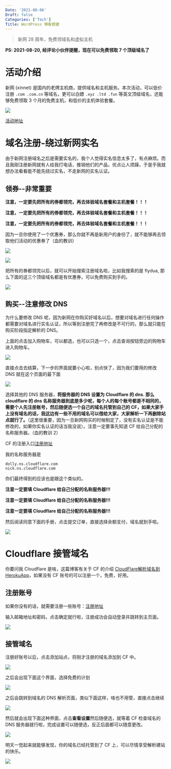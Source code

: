 ```yaml
---
Date: '2021-08-06'
Draft: false
Categories: ['Tech']
Title: WordPress 博客搭建
---
```

> 新网 28 周年，免费领域名和虚拟主机

**PS: 2021-08-20, 经评论小伙伴提醒，现在可以免费领取 7 个顶级域名了**
# 活动介绍

新网 (xinnet) 是国内的老牌主机商，提供域名和主机服务。本次活动，可以低价注册 `.com .com.cn` 等域名，更可以白嫖 `.xyz .ltd .fun` 等英文顶级域名，还能够免费领取 3 个月的免费主机，和低价的主机体验套餐。

![](https://gitee.com/agcl/oss/raw/master/img/20210806211208.png)

[活动地址](https://www.xinnet.com/composite/zt/2021zhounianqing.html?utm_source=dn&utm_medium=sns)



# 域名注册-绕过新网实名

由于新网注册域名之后是需要实名的，我个人觉得实名信息太多了，有点麻烦。而且我刚注册新网就有人给我打电话，推销他们的产品，优点让人烦躁，于是乎我就想办法看看能不能先绕过实名，不走新网的实名认证。

## 领券--非常重要

**注意，一定要先把所有的券都领完，再去体验域名套餐和主机套餐！！！**

**注意，一定要先把所有的券都领完，再去体验域名套餐和主机套餐！！！**

**注意，一定要先把所有的券都领完，再去体验域名套餐和主机套餐！！！**

因为一旦你使用了一个优惠券，那么你就不再是新用户的身份了，就不能够再去领取他们活动的优惠券了（血的教训）

![](https://gitee.com/agcl/oss/raw/master/img/20210806220334.png)

![](https://gitee.com/agcl/oss/raw/master/img/20210806220319.png)

把所有的券都领完以后，就可以开始搜索注册域名啦，比如我搜索的是 flydua, 那么下面的这三个顶级域名都是有优惠券，可以免费购买到手的。

![](https://gitee.com/agcl/oss/raw/master/img/20210806212042.png)

## 购买--注意修改 DNS

为什么要修改 DNS 呢，因为新网在你购买好域名以后，想要对域名进行任何操作都需要对域名进行实名认证，所以等到注册完了再修改是不可行的，那么就只能在购买阶段指定解析的 DNS。

上面的点击加入购物车，可以都选，也可以只选一个，点击查询按钮旁边的购物车进入购物车。

![](https://gitee.com/agcl/oss/raw/master/img/20210806212500.png)

直接点击去结算，下一步的界面就要小心啦，别点快了，因为我们要用的修改 DNS 就在这个页面的最下面

![](https://gitee.com/agcl/oss/raw/master/img/20210806212534.png)

选择其他的 DNS 服务器，**将服务器的 DNS 设置为 Cloudflare 的 dns. 那么 cloudflare 的 dns 名称服务器到底是多少呢，每个人的每个账号都是不相同的，需要个人先注册账号，然后随便选一个自己的域名托管到自己的 CF，如果大家手上没有域名的话，我这边有一些不用的域名可以借给大家，大家解析一下再删除站点就行了。**（这里很重要，因为一旦新网购买的时候制定了，没有实名认证是不能修改的，如果你实名认证的话当我没说）。注意一定要事先知道 CF 给自己分配的名称服务器。（血的教训 2）

CF 的注册入口[注册地址](https://dash.cloudflare.com/sign-up)

我的名称服务器是

```
dolly.ns.cloudflare.com
nick.ns.cloudflare.com
```

你们最终得到的应该也是跟这个类似的。

**注意一定要填 Cloudflare 给自己分配的名称服务器!!!**

**注意一定要填 Cloudflare 给自己分配的名称服务器!!!**

**注意一定要填 Cloudflare 给自己分配的名称服务器!!!**

然后阅读同意下面的手册，点击提交订单，直接选择余额支付，域名就到手啦。

![](https://gitee.com/agcl/oss/raw/master/img/20210806212844.png)

# Cloudflare 接管域名

你要问我 Cloudflare 是啥，这篇博客有关于 CF 的介绍 [CloudFlare解析域名到HerokuApp](http://82.157.75.233:8000/cloudflare%e8%a7%a3%e6%9e%90%e5%9f%9f%e5%90%8d%e5%88%b0herokuapp/)，如果没有 CF 账号的可以注册一个，免费，好用。

## 注册账号

如果你没有的话，就需要注册一些账号：[注册地址](https://dash.cloudflare.com/sign-up)

输入邮箱地址和密码，点击确定就行啦，注册成功会自动登录并跳转到主页面。

![](https://gitee.com/agcl/oss/raw/master/img/20210806214337.png)

## 接管域名

注册好账号以后，点击添加站点，将刚才注册的域名添加到 CF 中。

![](https://gitee.com/agcl/oss/raw/master/img/20210806214438.png)

之后会出现下面这个界面，选择免费的计划

![](https://gitee.com/agcl/oss/raw/master/img/20210806214615.png)

之后会跳转到域名的 DNS 解析页面，类似下面这样，啥也不用管，直接点击继续

![](https://gitee.com/agcl/oss/raw/master/img/20210806214723.png)

然后就会出现下面这种界面，点击**查看设置**然后随便选，就等着 CF 检查域名的 DNS 服务器就行啦，完成设置可以随便选，反正后面都可以随意更改。

![](https://gitee.com/agcl/oss/raw/master/img/20210806215943.png)

明天一觉起来就能够发现，你的域名已经托管到了 CF 上，可以尽情享受解析建站的快乐。

![](https://gitee.com/agcl/oss/raw/master/img/20210806220705.png)